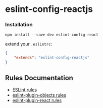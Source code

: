 # eslint-config-reactjs

### Installation

```bs
npm install --save-dev eslint-config-react
```

extend your `.eslintrc`:

```json
{
    "extends": "eslint-config-reactjs"
}
```

## Rules Documentation

* [ESLint rules](http://eslint.org/docs/rules/)
* [eslint-plugin-objects rules](https://github.com/davidwaterston/eslint-plugin-objects/blob/master/docs/index.md)
* [eslint-plugin-react rules](https://github.com/yannickcr/eslint-plugin-react)
